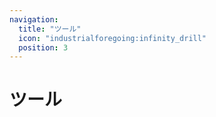 ```yaml
---
navigation:
  title: "ツール"
  icon: "industrialforegoing:infinity_drill"
  position: 3
---
```


# ツール

<SubPages />